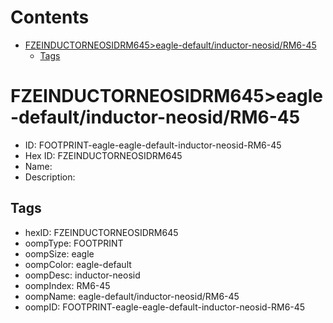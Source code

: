



Contents
========

* [FZEINDUCTORNEOSIDRM645>eagle-default/inductor-neosid/RM6-45](#fzeinductorneosidrm645eagle-defaultinductor-neosidrm6-45)
	* [Tags](#tags)

# FZEINDUCTORNEOSIDRM645>eagle-default/inductor-neosid/RM6-45

- ID: FOOTPRINT-eagle-eagle-default-inductor-neosid-RM6-45
- Hex ID: FZEINDUCTORNEOSIDRM645
- Name: 
- Description: 

## Tags

- hexID: FZEINDUCTORNEOSIDRM645
- oompType: FOOTPRINT
- oompSize: eagle
- oompColor: eagle-default
- oompDesc: inductor-neosid
- oompIndex: RM6-45
- oompName: eagle-default/inductor-neosid/RM6-45
- oompID: FOOTPRINT-eagle-eagle-default-inductor-neosid-RM6-45

